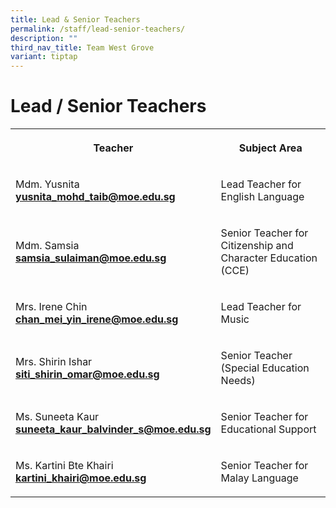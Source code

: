 ```yaml
---
title: Lead & Senior Teachers
permalink: /staff/lead-senior-teachers/
description: ""
third_nav_title: Team West Grove
variant: tiptap
---
```

<h1>Lead / Senior Teachers</h1>
<table style="minWidth: 50px">
<colgroup>
<col>
<col>
</colgroup>
<tbody>
<tr>
<th rowspan="1" colspan="1">
<p>Teacher</p>
</th>
<th rowspan="1" colspan="1">
<p>Subject Area</p>
</th>
</tr>
<tr>
<td rowspan="1" colspan="1">
<p>Mdm. Yusnita
<br><strong><a href="mailto:yusnita_mohd_taib@moe.edu.sg" rel="noopener noreferrer nofollow" target="_blank">yusnita_mohd_taib@moe.edu.sg</a></strong>
</p>
</td>
<td rowspan="1" colspan="1">
<p>Lead Teacher for English Language</p>
</td>
</tr>
<tr>
<td rowspan="1" colspan="1">
<p>Mdm. Samsia
<br><strong><a href="mailto:samsia_sulaiman@moe.edu.sg" rel="noopener noreferrer nofollow" target="_blank">samsia_sulaiman@moe.edu.sg</a></strong>
</p>
</td>
<td rowspan="1" colspan="1">
<p>Senior Teacher for Citizenship and Character Education (CCE)</p>
</td>
</tr>
<tr>
<td rowspan="1" colspan="1">
<p>Mrs. Irene Chin
<br><strong><a href="mailto:chan_mei_yin_irene@moe.edu.sg" rel="noopener noreferrer" target="_blank">chan_mei_yin_irene@moe.edu.sg</a></strong>
</p>
</td>
<td rowspan="1" colspan="1">
<p>Lead Teacher for Music</p>
</td>
</tr>
<tr>
<td rowspan="1" colspan="1">
<p>Mrs. Shirin Ishar
<br><strong><a href="mailto:siti_shirin_omar@moe.edu.sg" rel="noopener noreferrer" target="_blank">siti_shirin_omar@moe.edu.sg</a></strong>
</p>
</td>
<td rowspan="1" colspan="1">
<p>Senior Teacher (Special Education Needs)</p>
</td>
</tr>
<tr>
<td rowspan="1" colspan="1">
<p>Ms. Suneeta Kaur
<br><strong><a href="mailto:suneeta_kaur_balvinder_s@moe.edu.sg" rel="noopener noreferrer" target="_blank">suneeta_kaur_balvinder_s@moe.edu.sg</a></strong>
</p>
</td>
<td rowspan="1" colspan="1">
<p>Senior Teacher for Educational Support</p>
</td>
</tr>
<tr>
<td rowspan="1" colspan="1">
<p>Ms. Kartini Bte Khairi
<br><strong><a href="mailto:kartini_khairi@moe.edu.sg" rel="noopener noreferrer" target="_blank">kartini_khairi@moe.edu.sg</a></strong>
</p>
</td>
<td rowspan="1" colspan="1">
<p>Senior Teacher for Malay Language</p>
</td>
</tr>
</tbody>
</table>
<p></p>